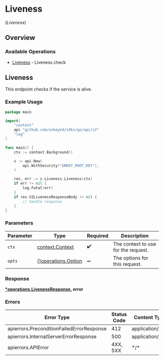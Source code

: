 # Liveness
(*Liveness*)

## Overview

### Available Operations

* [Liveness](#liveness) - Liveness check

## Liveness

This endpoint checks if the service is alive.

### Example Usage

```go
package main

import(
	"context"
	api "github.com/unkeyed/sdks/go/api/v2"
	"log"
)

func main() {
    ctx := context.Background()

    s := api.New(
        api.WithSecurity("UNKEY_ROOT_KEY"),
    )

    res, err := s.Liveness.Liveness(ctx)
    if err != nil {
        log.Fatal(err)
    }
    if res.V2LivenessResponseBody != nil {
        // handle response
    }
}
```

### Parameters

| Parameter                                                | Type                                                     | Required                                                 | Description                                              |
| -------------------------------------------------------- | -------------------------------------------------------- | -------------------------------------------------------- | -------------------------------------------------------- |
| `ctx`                                                    | [context.Context](https://pkg.go.dev/context#Context)    | :heavy_check_mark:                                       | The context to use for the request.                      |
| `opts`                                                   | [][operations.Option](../../models/operations/option.md) | :heavy_minus_sign:                                       | The options for this request.                            |

### Response

**[*operations.LivenessResponse](../../models/operations/livenessresponse.md), error**

### Errors

| Error Type                                | Status Code                               | Content Type                              |
| ----------------------------------------- | ----------------------------------------- | ----------------------------------------- |
| apierrors.PreconditionFailedErrorResponse | 412                                       | application/json                          |
| apierrors.InternalServerErrorResponse     | 500                                       | application/json                          |
| apierrors.APIError                        | 4XX, 5XX                                  | \*/\*                                     |